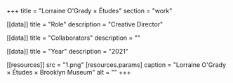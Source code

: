 +++
title = "Lorraine O'Grady × Études"
section = "work"

[[data]]
title = "Role"
description = "Creative Director"

[[data]]
title = "Collaborators"
description = ""

[[data]]
title = "Year"
description = "2021"

[[resources]]
src = "1.png"
[resources.params]
caption = "Lorraine O'Grady × Études × Brooklyn Museum"
alt = ""
+++

